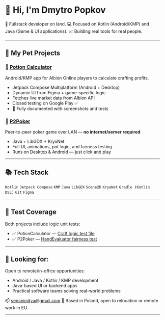 # 👋 Hi, I'm Dmytro Popkov

🎯 Fullstack developer on land.
💻 Focused on Kotlin (Android/KMP) and Java (Game & UI applications).
📈 Building real tools for real people.

---

## 🔧 My Pet Projects

### 🧪 [Potion Calculator](https://github.com/GreedMitya/PotionCalculator)

Android/KMP app for Albion Online players to calculate crafting profits.

* Jetpack Compose Multiplatform (Android + Desktop)
* Dynamic UI from Figma + game-specific logic
* Fetches live market data from Albion API
* Closed testing on Google Play ✅
* 📸 Fully documented with screenshots and tests

### 🎲 [P2Poker](https://github.com/GreedMitya/P2Poker)

Peer-to-peer poker game over LAN — **no internet/server required**

* Java + LibGDX + KryoNet
* Full UI, animations, pot logic, and fairness testing
* Runs on Desktop & Android — just click and play

---

## 📚 Tech Stack

`Kotlin` `Jetpack Compose` `KMP`
`Java` `LibGDX` `Scene2D` `KryoNet`
`Gradle (Kotlin DSL)` `Git` `Figma`

---

## 🧪 Test Coverage

Both projects include logic unit tests:

* ✅ PotionCalculator — [Craft logic test file](https://github.com/GreedMitya/PotionCalculator/blob/main/composeApp/src/commonTest/kotlin/com/greedmitya/albcalculator/logic/PotionCraftCalculatorTest.kt)
* ✅ P2Poker — [HandEvaluator fairness test](https://github.com/GreedMitya/P2Poker/blob/main/core/src/test/java/HandEvaluatorTest.java)

---

## 💼 Looking for:

Open to remote/in-office opportunities:

* Android / Java / Kotlin / KMP development
* Java-based UI or backend apps
* Practical software teams solving real-world problems

📫 [senseimitya@gmail.com](mailto:senseimitya@gmail.com)
📍 Based in Poland, open to relocation or remote work in EU

---
